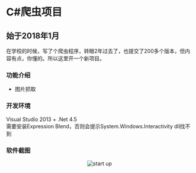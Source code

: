 # C\#爬虫项目
## 始于2018年1月
在学校的时候，写了个爬虫程序，转眼2年过去了，也提交了200多个版本，但内容有点，你懂的。所以这里开一个新项目。

### 功能介绍
<ul>
  <li>图片抓取</li>
</ul>

### 开发环境
Visual Studio 2013 + .Net 4.5<br/>
需要安装Expression Blend，否则会提示System.Windows.Interactivity dll找不到

### 软件截图
<p align="center">
 <img align="center" alt="start up" src="https://github.com/zhaotianff/CSharpCrawler/blob/master/CSharpCrawler/ScreenShots/1.png" />
</p>

